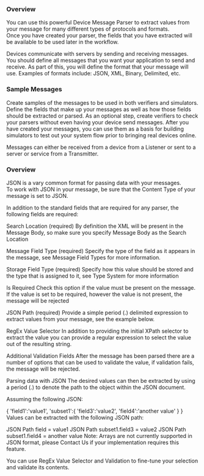   
  
### Overview
You can use this powerful Device Message Parser to extract values from your message for many different types of protocols and formats.  
Once you have created your parser, the fields that you have extracted will be available to be used later in the workflow.  

Devices communicate with servers by sending and receiving messages. You should define all messages that you want your application to send and receive. As part of this, you will define the format that your message will use. Examples of formats include: JSON, XML, Binary, Delimited, etc.

### Sample Messages
Create samples of the messages to be used in both verifiers and simulators.
Define the fields that make up your messages as well as how those fields should be extracted or parsed.
As an optional step, create verifiers to check your parsers without even having your device send messages.
After you have created your messages, you can use them as a basis for building simulators to test out your system flow prior to bringing real devices online.

Messages can either be received from a device from a Listener or sent to a server or service from a Transmitter.

  
### Overview
JSON is a vary common format for passing data with your messages.  
To work with JSON in your message, be sure that the Content Type of your message is set to JSON.

In addition to the standard fields that are required for any parser, the following fields are required:

Search Location (required)
By definition the XML will be present in the Message Body, so make sure you specify Message Body as the Search Location

Message Field Type (required) Specify the type of the field as it appears in the message, see Message Field Types for more information.

Storage Field Type (required)
Specify how this value should be stored and the type that is assigned to it, see Type System for more information

Is Required
Check this option if the value must be present on the message. If the value is set to be required, however the value is not present, the message will be rejected

JSON Path (required)
Provide a simple period (.) delimited expression to extract values from your message, see the example below.

RegEx Value Selector
In addition to providing the initial XPath selector to extract the value you can provide a regular expression to select the value out of the resulting string.

Additional Validation Fields
After the message has been parsed there are a number of options that can be used to validate the value, if validation fails, the message will be rejected.

Parsing data with JSON
The desired values can then be extracted by using a period (.) to denote the path to the object within the JSON document.

Assuming the following JSON:

{
	'field1':'value1',
	'subset1':{
		'field3':'value2',
		'field4':'another value'
	}
}
Values can be extracted with the following JSON path:

JSON Path
field = value1
JSON Path
subset1.field3 = value2
JSON Path
subset1.field4 = another value
Note: Arrays are not currently supported in JSON format, please Contact Us if your implementation requires this feature.

You can use RegEx Value Selector and Validation to fine-tune your selection and validate its contents.
